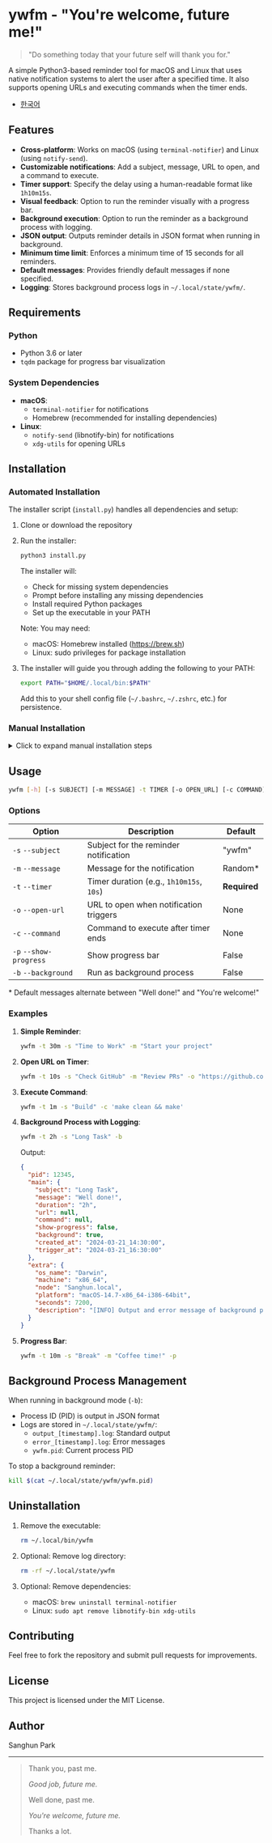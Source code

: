 # ywfm - "You're welcome, future me!"

> "Do something today that your future self will thank you for."

A simple Python3-based reminder tool for macOS and Linux that uses native notification systems to alert the user after a specified time. It also supports opening URLs and executing commands when the timer ends.

- [한국어](https://github.com/san-ghun/ywfm/blob/main/docs/README_kor.md)

## Features

- **Cross-platform**: Works on macOS (using `terminal-notifier`) and Linux (using `notify-send`).
- **Customizable notifications**: Add a subject, message, URL to open, and a command to execute.
- **Timer support**: Specify the delay using a human-readable format like `1h10m15s`.
- **Visual feedback**: Option to run the reminder visually with a progress bar.
- **Background execution**: Option to run the reminder as a background process with logging.
- **JSON output**: Outputs reminder details in JSON format when running in background.
- **Minimum time limit**: Enforces a minimum time of 15 seconds for all reminders.
- **Default messages**: Provides friendly default messages if none specified.
- **Logging**: Stores background process logs in `~/.local/state/ywfm/`.

## Requirements

### Python

- Python 3.6 or later
- `tqdm` package for progress bar visualization

### System Dependencies

- **macOS**:
  - `terminal-notifier` for notifications
  - Homebrew (recommended for installing dependencies)
- **Linux**:
  - `notify-send` (libnotify-bin) for notifications
  - `xdg-utils` for opening URLs

## Installation

### Automated Installation

The installer script (`install.py`) handles all dependencies and setup:

1. Clone or download the repository
2. Run the installer:

   ```bash
   python3 install.py
   ```

   The installer will:

   - Check for missing system dependencies
   - Prompt before installing any missing dependencies
   - Install required Python packages
   - Set up the executable in your PATH

   Note: You may need:

   - macOS: Homebrew installed (https://brew.sh)
   - Linux: sudo privileges for package installation

3. The installer will guide you through adding the following to your PATH:
   ```bash
   export PATH="$HOME/.local/bin:$PATH"
   ```
   Add this to your shell config file (`~/.bashrc`, `~/.zshrc`, etc.) for persistence.

### Manual Installation

<details>
  <summary>Click to expand manual installation steps</summary>

#### Prerequisites Check

1. Check system dependencies:

   - macOS: `which terminal-notifier`
   - Linux: `which notify-send xdg-open`

2. Check Python packages:
   ```bash
   python3 -m pip show tqdm
   ```

#### System Dependencies

1. macOS:

   ```bash
   brew install terminal-notifier
   ```

2. Linux:
   ```bash
   sudo apt update
   sudo apt install -y libnotify-bin xdg-utils
   ```

#### Python Dependencies

1. Install required package:
   ```bash
   python3 -m pip install --user tqdm
   ```

#### Script Installation

1. Create installation directory:

   ```bash
   mkdir -p ~/.local/bin
   ```

2. Make script executable and install:

   ```bash
   chmod +x main.py
   cp main.py ~/.local/bin/ywfm
   ```

3. Add to PATH (if not already added):
   ```bash
   echo 'export PATH="$HOME/.local/bin:$PATH"' >> ~/.bashrc  # or ~/.zshrc
   source ~/.bashrc  # or ~/.zshrc
   ```
   </details>

## Usage

```bash
ywfm [-h] [-s SUBJECT] [-m MESSAGE] -t TIMER [-o OPEN_URL] [-c COMMAND] [-p] [-b]
```

### Options

| Option                 | Description                              | Default      |
| ---------------------- | ---------------------------------------- | ------------ |
| `-s` `--subject`       | Subject for the reminder notification    | "ywfm"       |
| `-m` `--message`       | Message for the notification             | Random\*     |
| `-t` `--timer`         | Timer duration (e.g., `1h10m15s`, `10s`) | **Required** |
| `-o` `--open-url`      | URL to open when notification triggers   | None         |
| `-c` `--command`       | Command to execute after timer ends      | None         |
| `-p` `--show-progress` | Show progress bar                        | False        |
| `-b` `--background`    | Run as background process                | False        |

\* Default messages alternate between "Well done!" and "You're welcome!"

### Examples

1. **Simple Reminder**:

   ```bash
   ywfm -t 30m -s "Time to Work" -m "Start your project"
   ```

2. **Open URL on Timer**:

   ```bash
   ywfm -t 10s -s "Check GitHub" -m "Review PRs" -o "https://github.com"
   ```

3. **Execute Command**:

   ```bash
   ywfm -t 1m -s "Build" -c 'make clean && make'
   ```

4. **Background Process with Logging**:

   ```bash
   ywfm -t 2h -s "Long Task" -b
   ```

   Output:

   ```json
   {
     "pid": 12345,
     "main": {
       "subject": "Long Task",
       "message": "Well done!",
       "duration": "2h",
       "url": null,
       "command": null,
       "show-progress": false,
       "background": true,
       "created_at": "2024-03-21_14:30:00",
       "trigger_at": "2024-03-21_16:30:00"
     },
     "extra": {
       "os_name": "Darwin",
       "machine": "x86_64",
       "node": "Sanghun.local",
       "platform": "macOS-14.7-x86_64-i386-64bit",
       "seconds": 7200,
       "description": "[INFO] Output and error message of background process are stored in '~/.local/state/ywfm'."
     }
   }
   ```

5. **Progress Bar**:
   ```bash
   ywfm -t 10m -s "Break" -m "Coffee time!" -p
   ```

## Background Process Management

When running in background mode (`-b`):

- Process ID (PID) is output in JSON format
- Logs are stored in `~/.local/state/ywfm/`:
  - `output_[timestamp].log`: Standard output
  - `error_[timestamp].log`: Error messages
  - `ywfm.pid`: Current process PID

To stop a background reminder:

```bash
kill $(cat ~/.local/state/ywfm/ywfm.pid)
```

## Uninstallation

1. Remove the executable:

   ```bash
   rm ~/.local/bin/ywfm
   ```

2. Optional: Remove log directory:

   ```bash
   rm -rf ~/.local/state/ywfm
   ```

3. Optional: Remove dependencies:
   - macOS: `brew uninstall terminal-notifier`
   - Linux: `sudo apt remove libnotify-bin xdg-utils`

## Contributing

Feel free to fork the repository and submit pull requests for improvements.

## License

This project is licensed under the MIT License.

## Author

Sanghun Park

---

> Thank you, past me.
>
> _Good job, future me._
>
> Well done, past me.
>
> _You're welcome, future me._
>
> Thanks a lot.
